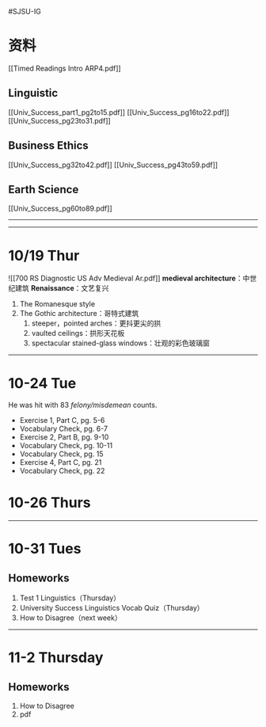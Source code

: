 #SJSU-IG 
# 资料
[[Timed Readings Intro ARP4.pdf]]
## Linguistic
[[Univ_Success_part1_pg2to15.pdf]]
[[Univ_Success_pg16to22.pdf]]
[[Univ_Success_pg23to31.pdf]]

## Business Ethics
[[Univ_Success_pg32to42.pdf]]
[[Univ_Success_pg43to59.pdf]]

## Earth Science
[[Univ_Success_pg60to89.pdf]]

---

---
# 10/19 Thur
![[700 RS Diagnostic US Adv Medieval Ar.pdf]]
**medieval architecture**：中世纪建筑
**Renaissance**：文艺复兴

1. The Romanesque style
2. The Gothic architecture：哥特式建筑
	1. steeper，pointed arches：更抖更尖的拱
	2. vaulted ceilings：拱形天花板
	3. spectacular stained-glass windows：壮观的彩色玻璃窗

---
# 10-24 Tue
He was hit with 83 *felony/misdemean* counts.

- Exercise 1, Part C, pg. 5-6
- Vocabulary Check, pg. 6-7
- Exercise 2, Part B, pg. 9-10
- Vocabulary Check, pg. 10-11
- Vocabulary Check, pg. 15
- Exercise 4, Part C, pg. 21
- Vocabulary Check, pg. 22

# 10-26 Thurs

---
# 10-31 Tues
## Homeworks
1. Test 1 Linguistics（Thursday）
2. University Success Linguistics Vocab Quiz（Thursday）
3. How to Disagree（next week）

---
# 11-2 Thursday
## Homeworks
1. How to Disagree
2. pdf